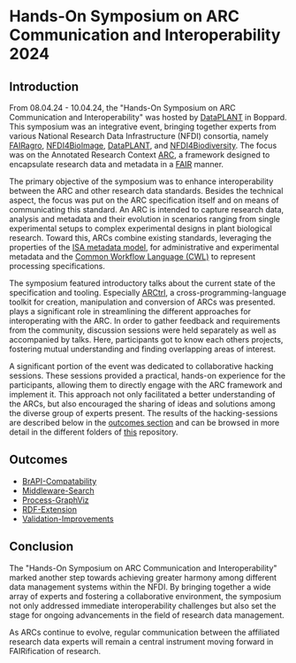 # Hands-On Symposium on ARC Communication and Interoperability 2024

## Introduction

From 08.04.24 - 10.04.24, the "Hands-On Symposium on ARC Communication and Interoperability" was hosted by [DataPLANT](https://nfdi4plants.org/) in Boppard. This symposium was an integrative event, bringing together experts from various National Research Data Infrastructure (NFDI) consortia, namely [FAIRagro](https://fairagro.net/en/), [NFDI4BioImage](https://nfdi4bioimage.de/), [DataPLANT](https://nfdi4plants.org/), and [NFDI4Biodiversity](https://www.nfdi4biodiversity.org/de/). The focus was on the Annotated Research Context [ARC](https://github.com/nfdi4plants/ARC-specification), a framework designed to encapsulate research data and metadata in a [FAIR](https://www.go-fair.org/fair-principles/) manner.

The primary objective of the symposium was to enhance interoperability between the ARC and other research data standards. Besides the technical aspect, the focus was put on the ARC specification itself and on means of communicating this standard. An ARC is intended to capture research data, analysis and metadata and their evolution in scenarios ranging from single experimental setups to complex experimental designs in plant biological research. Toward this, ARCs combine existing standards, leveraging the properties of the [ISA metadata model](https://isa-specs.readthedocs.io/en/latest/index.html), for administrative and experimental metadata and the [Common Workflow Language (CWL)](https://www.commonwl.org/) to represent processing specifications.

The symposium featured introductory talks about the current state of the specification and tooling. Especially [ARCtrl](https://github.com/nfdi4plants/ARCtrl), a cross-programming-language toolkit for creation, manipulation and conversion of ARCs was presented. plays a significant role in streamlining the different approaches for interoperating with the ARC. In order to gather feedback and requirements from the community, discussion sessions were held separately as well as accompanied by talks. Here, participants got to know each others projects, fostering mutual understanding and finding overlapping areas of interest. 

A significant portion of the event was dedicated to collaborative hacking sessions. These sessions provided a practical, hands-on experience for the participants, allowing them to directly engage with the ARC framework and implement it. This approach not only facilitated a better understanding of the ARCs, but also encouraged the sharing of ideas and solutions among the diverse group of experts present. The results of the hacking-sessions are described below in the [outcomes section](#outcomes) and can be browsed in more detail in the different folders of [this](https://github.com/nfdi4plants/ARC-Symposium) repository.

## Outcomes

- [BrAPI-Compatability](./BrAPI-Compatability/README.md)
- [Middleware-Search](./Middleware-Search/README.md)
- [Process-GraphViz](./Process-GraphViz/README.md)
- [RDF-Extension](./RDF-Extension/README.md)
- [Validation-Improvements](./Validation-Improvements/README.md)

## Conclusion

The "Hands-On Symposium on ARC Communication and Interoperability" marked another step towards achieving greater harmony among different data management systems within the NFDI. By bringing together a wide array of experts and fostering a collaborative environment, the symposium not only addressed immediate interoperability challenges but also set the stage for ongoing advancements in the field of research data management.

As ARCs continue to evolve, regular communication between the affiliated research data experts will remain a central instrument moving forward in FAIRification of research.